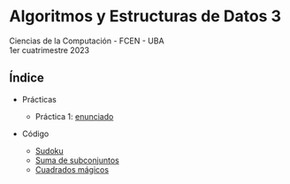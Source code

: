 # Algoritmos y Estructuras de Datos 3

Ciencias de la Computación - FCEN - UBA\
1er cuatrimestre 2023

## Índice

- Prácticas

  - Práctica 1: [enunciado](Prácticas/Enunciados/Práctica1.pdf)

- Código

  - [Sudoku](Code/sudoku)
  - [Suma de subconjuntos](Code/subset_sum)
  - [Cuadrados mágicos](Code/magic_squares)
